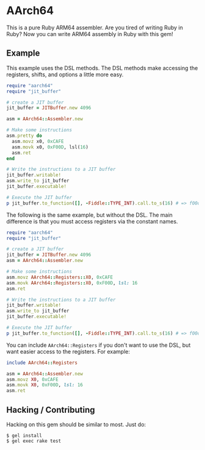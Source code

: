 # AArch64

This is a pure Ruby ARM64 assembler.  Are you tired of writing Ruby in Ruby?
Now you can write ARM64 assembly in Ruby with this gem!

## Example

This example uses the DSL methods.  The DSL methods make accessing the
registers, shifts, and options a little more easy.

```ruby
require "aarch64"
require "jit_buffer"

# create a JIT buffer
jit_buffer = JITBuffer.new 4096

asm = AArch64::Assembler.new

# Make some instructions
asm.pretty do
  asm.movz x0, 0xCAFE
  asm.movk x0, 0xF00D, lsl(16)
  asm.ret
end

# Write the instructions to a JIT buffer
jit_buffer.writable!
asm.write_to jit_buffer
jit_buffer.executable!

# Execute the JIT buffer
p jit_buffer.to_function([], -Fiddle::TYPE_INT).call.to_s(16) # => f00dcafe
```

The following is the same example, but without the DSL.  The main difference is
that you must access registers via the constant names.

```ruby
require "aarch64"
require "jit_buffer"

# create a JIT buffer
jit_buffer = JITBuffer.new 4096
asm = AArch64::Assembler.new

# Make some instructions
asm.movz AArch64::Registers::X0, 0xCAFE
asm.movk AArch64::Registers::X0, 0xF00D, lsl: 16
asm.ret

# Write the instructions to a JIT buffer
jit_buffer.writable!
asm.write_to jit_buffer
jit_buffer.executable!

# Execute the JIT buffer
p jit_buffer.to_function([], -Fiddle::TYPE_INT).call.to_s(16) # => f00dcafe
```

You can include `AArch64::Registers` if you don't want to use the DSL, but
want easier access to the registers.  For example:

```ruby
include AArch64::Registers

asm = AArch64::Assembler.new
asm.movz X0, 0xCAFE
asm.movk X0, 0xF00D, lsl: 16
asm.ret
```

## Hacking / Contributing

Hacking on this gem should be similar to most.  Just do:

```
$ gel install
$ gel exec rake test
```
